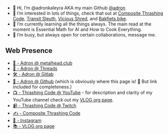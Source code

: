 - 👋 Hi, I’m @adronkaleyra AKA my main Github [@adron](https://github.com/adron)
- 👀 I’m interested in lots of things, check that out at [Composite Thrashing Code]([url](https://compositecode.blog/)), [Transit Sleuth]([url](https://transitsleuth.com/)), [Vicious Shred]([url](https://viciousshred.com/)), and [Bakfiets.bike]([url](https://bakfiets.bike/)).
- 🌱 I’m currently learning all the things always. The main read at the moment is Essential Math for AI and How to Cook Everything.
- 💞️ I’m busy, but always open for certain collaborations, message me.

## Web Presence

* [🐘 - Adron @ metalhead.club](https://metalhead.club/web/@adron)
* [🧵 - Adron @ Threads](https://www.threads.net/@adron)
* [🛠️ - Adron @ Gitlab](https://gitlab.com/Adron)
* [🔩 - Adron @ Github](https://github.com/Adron) (which is obviously where this page is! 🤣 But link included for completeness.)
* [📺 - Thrashing Code @ YouTube](https://youtube.com/thrashingcode) - for description and clarity of my YouTube channel check out my [VLOG org page](vlog-org.md).
* [📹 - Thrashing Code @ Twitch](https://twitch.tv/thrashingcode)
* [✍️ - Composite Thrashing Code](https://compositecode.blog)
* [📸 - Instagram](https://www.instagram.com/adron)
* [📚 - VLOG org page](vlog-org.md)
